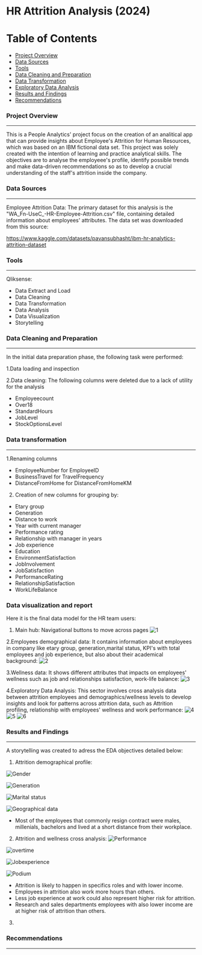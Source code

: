 # HR Attrition Analysis (2024)

# Table of Contents

- [Project Overview](#project-overview)
- [Data Sources](#data-sources)
- [Tools](#tools)
- [Data Cleaning and Preparation](#data-cleaning-and-preparation)
- [Data Transformation](#data-transformation)
- [Exploratory Data Analysis](#exploratory-data-analysis)
- [Results and Findings](#results-and-findings)
- [Recommendations](#recommendations)
  

### Project Overview
--- 

This is a People Analytics' project focus on the creation of an analitical app that can provide insights about Employee's Attrition for Human Resources, which was based on an IBM fictional data set. This project was solely created with the intention of learning and practice analytical skills. The objectives are to analyse the employeee's profile, identify possible trends and make data-driven recommendations so as to develop a crucial understanding of the staff's attrition inside the company.


### Data Sources
--- 
Employee Attrition Data: The primary dataset for this analysis is the "WA_Fn-UseC_-HR-Employee-Attrition.csv" file, containing detailed information about employees' attributes.
The data set was downloaded from this source:

https://www.kaggle.com/datasets/pavansubhasht/ibm-hr-analytics-attrition-dataset


### Tools
--- 
Qliksense:
- Data Extract and Load
- Data Cleaning
- Data Transformation
- Data Analysis
- Data Visualization
- Storytelling

### Data Cleaning and Preparation
--- 

In the initial data preparation phase, the following task were performed:

1.Data loading and inspection

2.Data cleaning: The following columns were deleted due to a lack of utility for the analysis
- Employeecount
- Over18
- StandardHours
- JobLevel
- StockOptionsLevel

### Data transformation 
--- 

1.Renaming columns
- EmployeeNumber for EmployeeID
- BusinessTravel for TravelFrequency
- DistanceFromHome for DistanceFromHomeKM

2. Creation of new columns for grouping by:
- Etary group
- Generation
- Distance to work
- Year with current manager
- Performance rating
- Relationship with manager in years
- Job experience
- Education
- EnvironmentSatisfaction
- JobInvolvement
- JobSatisfaction
- PerformanceRating
- RelationshipSatisfaction
- WorkLifeBalance


### Data visualization and report

Here it is the final data model for the HR team users:

1. Main hub: Navigational buttons to move across pages ![1](https://github.com/user-attachments/assets/da7a8510-24d9-40fd-8f91-07bb99afa545)

2.Employees demographical data: It contains information about employees in company like etary group, generation,marital status, KPI's with total employees and job experience, but also about their academical background:
![2](https://github.com/user-attachments/assets/8491a8e1-8d51-4f25-b285-d0476555a7b0)

3.Wellness data: It shows different attributes that impacts on employees' wellness such as job and relationships satisfaction, work-life balance:
![3](https://github.com/user-attachments/assets/9be58b88-3ec1-4f0a-a876-b303543e5947)

4.Exploratory Data Analysis: This sector involves cross analysis data between attrition employees and demographics/wellness levels to develop insights and look for patterns across attrition data, such as Attrition profiling, relationship with employees' wellness and work performance:
![4](https://github.com/user-attachments/assets/ad4ec4ff-939b-4806-add1-dee8e34ce3a4)
![5](https://github.com/user-attachments/assets/c6e764bc-0149-4dc9-98ff-86fc6509904f)
![6](https://github.com/user-attachments/assets/b94d7e8b-19df-4ad3-8894-4dce7f2c8c32)


### Results and Findings
--- 
A storytelling was created to adress the EDA objectives detailed below:

1. Attrition demographical profile:

![Gender](https://github.com/user-attachments/assets/a9dc3538-b3cd-472c-a0bc-61e37e136e89)

![Generation](https://github.com/user-attachments/assets/c926f8e6-4195-4c7a-8e03-cd278f48e9a2)

![Marital status](https://github.com/user-attachments/assets/3b48e820-ff13-4b20-ab7f-06dae34dd2ac)

![Geographical data](https://github.com/user-attachments/assets/2bb6bdfa-5024-4b59-a837-94cbb13e9d05)

- Most of the employees that commonly resign contract were males, millenials, bachelors and lived at a short distance from their workplace.


2. Attrition and wellness cross analysis:
![Performance](https://github.com/user-attachments/assets/031db797-1d72-446a-9567-cc14958bf802)

![overtime](https://github.com/user-attachments/assets/6d595abd-79c0-4e26-b4a2-f7b7a604c90f)

![Jobexperience](https://github.com/user-attachments/assets/a3bbddbe-6e68-45be-9c60-ff290d1a313a)

![Podium](https://github.com/user-attachments/assets/9a72dc8b-9937-49e5-b32b-aed9b7ce79d6)

- Attrition is likely to happen in specifics roles and with lower income.
- Employees in attrition also work more hours than others.
- Less job experience at work could also represent higher risk for attrition.
- Research and sales departments employees with also lower income are at higher risk of attrition than others.


3. 
### Recommendations
--- 

